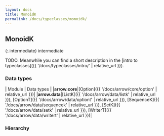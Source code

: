 ```yaml
---
layout: docs
title: MonoidK
permalink: /docs/typeclasses/monoidk/
---
```


## MonoidK

{:.intermediate}
intermediate

TODO. Meanwhile you can find a short description in the [intro to typeclasses]({{ '/docs/typeclasses/intro/' | relative_url }}).


### Data types

| Module | Data types |
|__arrow.core__|[Option]({{ '/docs/arrow/core/option' | relative_url }})|
|__arrow.data__|[ListK]({{ '/docs/arrow/data/listk' | relative_url }}), [OptionT]({{ '/docs/arrow/data/optiont' | relative_url }}), [SequenceK]({{ '/docs/arrow/data/sequencek' | relative_url }}), [SetK]({{ '/docs/arrow/data/setk' | relative_url }}), [WriterT]({{ '/docs/arrow/data/writert' | relative_url }})|

### Hierarchy

<canvas id="hierarchy-diagram"></canvas>
<script>
  drawNomNomlDiagram('hierarchy-diagram', 'diagram.nomnol')
</script>


